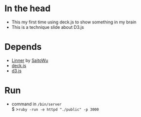 # In the head
  * This my first time using deck.js to show something in my brain
  * This is a technique slide about D3.js

# Depends
  * [Linner](https://github.com/SaitoWu/linner?source=c) by [SaitoWu](https://github.com/SaitoWu)
  * [deck.js](http://imakewebthings.com/deck.js)
  * [d3.js](http://d3js.org/)

# Run
  * command in `/bin/server` <br>
  $ &gt;`ruby -run -e httpd "./public" -p 3000`